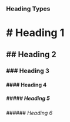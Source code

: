 ### Heading Types


# # Heading 1  
## ## Heading 2  
### ### Heading 3 
#### #### Heading 4
##### ##### Heading 5
###### ###### Heading 6

